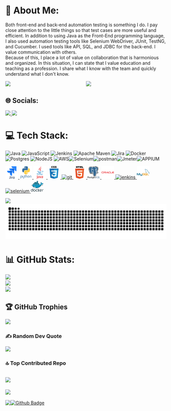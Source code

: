 # 💫 About Me:
Both front-end and back-end automation testing is something I do. I pay close attention to the little things so that test cases are more useful and efficient. In addition to using Java as the Front-End programming language, I also used automation testing tools like Selenium WebDriver, JUnit, TestNG, and Cucumber. I used tools like API, SQL, and JDBC for the back-end. I value communication with others.<br>Because of this, I place a lot of value on collaboration that is harmonious and organized. In this situation, I can state that I value education and teaching as a profession. I share what I know with the team and quickly understand what I don't know.   

<p align="center"><img src="https://i.imgur.com/A6bWGFl.gif"/>
<img src="https://komarev.com/ghpvc/?username=GOKSEL2022&&style=plastics&&color=yellow" align="left"/> </p>

## 🌐 Socials:
 <a href="https://www.linkedin.com/in/göksel-çelik/" target="_blank">
    <img src="https://img.shields.io/badge/-LinkedIn-%23333?style=for-the-badge&logo=linkedin&logoColor=blue" target="_blank">
  </a>
  <a href = "mailto:gokselceliktestengineer@gmail.com">
    <img src="https://img.shields.io/badge/-Gmail-%23333?style=for-the-badge&logo=gmail&logoColor=reed" target="_blank">
  </a>
  
# 💻 Tech Stack:
![Java](https://img.shields.io/badge/java-%23ED8B00.svg?style=for-the-badge&logo=openjdk&logoColor=white) ![JavaScript](https://img.shields.io/badge/javascript-%23323330.svg?style=for-the-badge&logo=javascript&logoColor=%23F7DF1E) ![Jenkins](https://img.shields.io/badge/jenkins-%232C5263.svg?style=for-the-badge&logo=jenkins&logoColor=white) ![Apache Maven](https://img.shields.io/badge/Apache%20Maven-C71A36?style=for-the-badge&logo=Apache%20Maven&logoColor=white) ![Jira](https://img.shields.io/badge/jira-%230A0FFF.svg?style=for-the-badge&logo=jira&logoColor=white) ![Docker](https://img.shields.io/badge/docker-%230db7ed.svg?style=for-the-badge&logo=docker&logoColor=white) ![Postgres](https://img.shields.io/badge/postgres-%23316192.svg?style=for-the-badge&logo=postgresql&logoColor=white) ![NodeJS](https://img.shields.io/badge/node.js-6DA55F?style=for-the-badge&logo=node.js&logoColor=white) ![AWS](https://img.shields.io/badge/AWS-%23FF9900.svg?style=for-the-badge&logo=amazon-aws&logoColor=white)![Selenium](https://img.shields.io/badge/selenium-%23ED8B00.svg?style=for-the-badge&logo=selenium&logoColor=white)![postman](https://img.shields.io/badge/postman-%23323330.svg?style=for-the-badge&logo=postman&logoColor=%23F7DF1E)![Jmeter](https://img.shields.io/badge/Jmeter-%230A0FFF.svg?style=for-the-badge&logo=Jmeter&logoColor=white)![APPIUM](https://img.shields.io/badge/APPIUM-%230db7ed.svg?style=for-the-badge&logo=APPIUM&logoColor=white)
</a> 

<a href="https://www.atlassian.com/software/jira" target="_blank" rel="noreferrer"> <img src="https://raw.githubusercontent.com/devicons/devicon/master/icons/jira/jira-original-wordmark.svg" alt="Jira" width="40" height="40"/> </a> <a href="https://www.python.org/" target="_blank" rel="noreferrer"> <img src="https://raw.githubusercontent.com/devicons/devicon/master/icons/python/python-original-wordmark.svg" alt="python" width="40" height="40"/><a href="https://www.java.com/tr/" target="_blank" rel="noreferrer"> <img src="https://raw.githubusercontent.com/devicons/devicon/master/icons/java/java-original-wordmark.svg" alt="java" width="40" height="40"/> </a> <a href="https://www.w3schools.com/css/" target="_blank" rel="noreferrer"> <img src="https://raw.githubusercontent.com/devicons/devicon/master/icons/css3/css3-original-wordmark.svg" alt="css3" width="40" height="40"/> </a> <a href="https://git-scm.com/" target="_blank" rel="noreferrer"> <img src="https://www.vectorlogo.zone/logos/git-scm/git-scm-icon.svg" alt="git" width="40" height="40"/> </a> <a href="https://www.w3.org/html/" target="_blank" rel="noreferrer"><a href="https://www.w3schools.com/html/" target="_blank" rel="noreferrer"> <img src="https://raw.githubusercontent.com/devicons/devicon/master/icons/html5/html5-original-wordmark.svg" alt="html5" width="40" height="40"/> </a> <a href="https://www.postgresql.org/" target="_blank" rel="noreferrer"> <img src="https://raw.githubusercontent.com/devicons/devicon/master/icons/postgresql/postgresql-original-wordmark.svg" alt="PostgreSQL" width="40" height="40"/> </a> <a href="https://www.oracle.com/" target="_blank" rel="noreferrer"><img src="https://raw.githubusercontent.com/devicons/devicon/master/icons/oracle/oracle-original.svg" alt="oracle" width="40" height="40"/> </a> <a href="https://www.jenkins.io" target="_blank" rel="noreferrer"><img src="https://www.vectorlogo.zone/logos/jenkins/jenkins-icon.svg" alt="jenkins" width="40" height="40"/> </a> <a href="https://www.mysql.com/" target="_blank" rel="noreferrer"><img src="https://raw.githubusercontent.com/devicons/devicon/master/icons/mysql/mysql-original-wordmark.svg" alt="mysql" width="40" height="40"/><a href="https://www.selenium.dev/" target="_blank" rel="noreferrer"> <img src="https://raw.githubusercontent.com/detain/svg-logos/780f25886640cef088af994181646db2f6b1a3f8/svg/selenium-logo.svg" alt="selenium" width="40" height="40"/> <a href="https://www.docker.com/" target="_blank" rel="noreferrer"> <img src="https://raw.githubusercontent.com/devicons/devicon/master/icons/docker/docker-original-wordmark.svg" alt="docker" width="40" height="40"/> </a> </p> </a>
 <img src="https://www.animatedimages.org/data/media/562/animated-line-image-0184.gif" width="1920" />
![](https://github.com/BEPb/BEPb/raw/output/github-contribution-grid-snake.svg)

# 📊 GitHub Stats:
![](https://github-readme-stats.vercel.app/api?username=GOKSEL2022&theme=dark&hide_border=false&include_all_commits=false&count_private=false)<br/>
![](https://github-readme-streak-stats.herokuapp.com/?user=GOKSEL2022&theme=dark&hide_border=false)<br/>
![](https://github-readme-stats.vercel.app/api/top-langs/?username=GOKSEL2022&theme=dark&hide_border=false&include_all_commits=false&count_private=false&layout=compact)

## 🏆 GitHub Trophies
![](https://github-profile-trophy.vercel.app/?username=GOKSEL2022&theme=radical&no-frame=false&no-bg=true&margin-w=4)

### ✍️ Random Dev Quote
![](https://quotes-github-readme.vercel.app/api?type=horizontal&theme=radical)

### 🔝 Top Contributed Repo
![](https://github-contributor-stats.vercel.app/api?username=GOKSEL2022&limit=5&theme=dark&combine_all_yearly_contributions=true)
---
[![](https://visitcount.itsvg.in/api?id=GOKSEL2022&icon=0&color=0)](https://visitcount.itsvg.in)

<!-- 
name: GitHub-Profile-3D-Contrib
on:
  schedule: # 03:00 JST == 18:00 UTC
    - cron: "0 18 * * *"
  workflow_dispatch:
jobs:
  build:
    runs-on: ubuntu-latest
    name: generate-github-profile-3d-contrib
    steps:
      - uses: actions/checkout@v3
      - uses: yoshi389111/github-profile-3d-contrib@0.7.1
        env:
          GITHUB_TOKEN: ${{ secrets.GITHUB_TOKEN }}
          USERNAME: ${{ github.repository_owner }}
      - name: Commit & Push
        run: |
          git config user.name github-actions
          git config user.email github-actions@github.com
          git add -A .
          git commit -m "generated"
          git push
          
-->

<!-- Proudly created with GPRM ( https://gprm.itsvg.in ) -->
<img src="https://komarev.com/ghpvc/?username=GOKSEL2022&&style=plastics&&color=yellow" align="left"/> </p>

[![Github Badge](https://img.shields.io/badge/-Github-000?style=quare&labelColor=000&logo=Github&logoColor=white&link=link)](https://github.com/GOKSEL2022)
